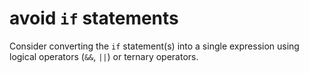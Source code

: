 # avoid `if` statements

Consider converting the `if` statement(s) into a single expression using logical operators (`&&`, `||`) or ternary operators.
